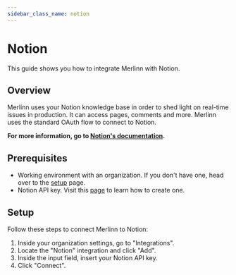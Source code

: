 ```yaml
---
sidebar_class_name: notion
---
```


# Notion

This guide shows you how to integrate Merlinn with Notion.

## Overview

Merlinn uses your Notion knowledge base in order to shed light on real-time issues in production. It can access pages, comments and more. Merlinn uses the standard OAuth flow to connect to Notion.

**For more information, go to [Notion's documentation](https://developers.notion.com/docs/authorization#public-integration-authorization-overview).**

## Prerequisites

- Working environment with an organization. If you don't have one, head over to the [setup](../02-Getting%20started/01-Setup%20Merlinn.md) page.
- Notion API key. Visit this [page](https://developers.notion.com/docs/create-a-notion-integration#get-your-api-secret) to learn how to create one.

## Setup

Follow these steps to connect Merlinn to Notion:

1. Inside your organization settings, go to "Integrations".
2. Locate the "Notion" integration and click "Add".
3. Inside the input field, insert your Notion API key.
4. Click "Connect".
